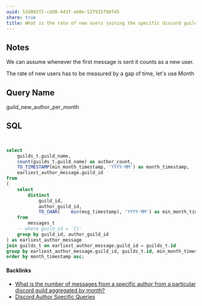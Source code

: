 ```yaml
---
uuid: 53d082f2-cdd8-443f-ab0e-527915f88f45
share: true
title: What is the rate of new users joining the specific discord guild per month?
---
```

## Notes

We can assume whenever the first message is sent it counts as a new user.

The rate of new users has to be measured by a gap of time, let's use Month

## Query Name

guild_new_author_per_month

## SQL

``` SQL


select
	guilds_t.guild_name,
	count(guilds_t.guild_name) as author_count,
	TO_TIMESTAMP(min_month_timestamp, 'YYYY-MM') as month_timestamp,
	earliest_author_message.guild_id
from
(
	select
		distinct 
			guild_id,
			author_guild_id,
			TO_CHAR(    min(msg_timestamp), 'YYYY-MM') as min_month_timestamp
	from
		messages_t
	-- where guild_id = '{}'
	group by guild_id, author_guild_id
) as earliest_author_message
join guilds_t on earliest_author_message.guild_id = guilds_t.id
group by earliest_author_message.guild_id, guilds_t.id, min_month_timestamp
order by month_timestamp asc;


```



#### Backlinks

* [What is the number of messages from a specific author from a particular discord guild aggregated by month?](/9046827c-32a0-4720-92f2-ab6b7b31bd64)
* [Discord Author Specific Queries](/f6c57d06-6240-41fc-9174-7a6b18362030)